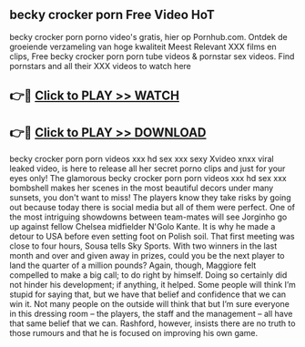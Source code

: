 ## becky crocker porn Free Video HoT 

becky crocker porn porno video's gratis, hier op Pornhub.com. Ontdek de groeiende verzameling van hoge kwaliteit Meest Relevant XXX films en clips,
Free becky crocker porn porn tube videos & pornstar sex videos. Find pornstars and all their XXX videos to watch here


## 👉🔴 [Click to PLAY >> WATCH](http://us.freeplayer.one?title=becky_crocker_porn&ref=16D)

## 👉🔴 [Click to PLAY >> DOWNLOAD](http://us.freeplayer.one?title=becky_crocker_porn&ref=16D)


becky crocker porn porn videos xxx hd sex xxx sexy Xvideo xnxx viral leaked video, is here to release all her secret porno clips and just for your eyes only! The glamorous becky crocker porn porn videos xxx hd sex xxx bombshell makes her scenes in the most beautiful decors under many sunsets, you don't want to miss! The players know they take risks by going out because today there is social media but all of them were perfect. One of the most intriguing showdowns between team-mates will see Jorginho go up against fellow Chelsea midfielder N'Golo Kante. It is why he made a detour to USA before even setting foot on Polish soil. That first meeting was close to four hours, Sousa tells Sky Sports. With two winners in the last month and over and given away in prizes, could you be the next player to land the quarter of a million pounds? Again, though, Maggiore felt compelled to make a big call; to do right by himself. Doing so certainly did not hinder his development; if anything, it helped. Some people will think I’m stupid for saying that, but we have that belief and confidence that we can win it. Not many people on the outside will think that but I’m sure everyone in this dressing room – the players, the staff and the management – all have that same belief that we can. Rashford, however, insists there are no truth to those rumours and that he is focused on improving his own game.
